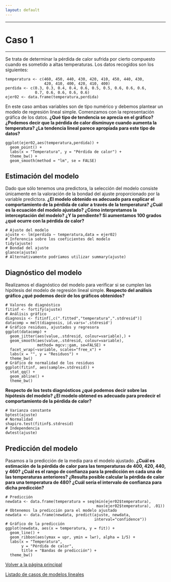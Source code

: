 ```yaml
---
layout: default
---
```


***
# Caso 1
***

Se trata de determinar la pérdida de calor sufrida por cierto compuesto cuando es sometido a altas temperaturas. Los datos recogidos son los siguientes:
```
temperatura <- c(460, 450, 440, 430, 420, 410, 450, 440, 430, 
                 420, 410, 400, 420, 410, 400)
perdida <- c(0.3, 0.3, 0.4, 0.4, 0.6, 0.5, 0.5, 0.6, 0.6, 0.6, 
             0.7, 0.6, 0.6, 0.6, 0.6)
ejer02 <- data.frame(temperatura,perdida)
```

En este caso ambas variables son de tipo numérico y debemos plantear un modelo de regresión lineal simple. Comenzamos con la representación gráfica de los datos. **¿Qué tipo de tendencia se aprecia en el gráfico? ¿Podemos decir que la pérdida de calor disminuye cuando aumenta la temperatura? ¿La tendencia lineal parece apropiada para este tipo de datos?**


```
ggplot(ejer02,aes(temperatura,perdida)) + 
  geom_point() + 
  labs(x = "Temperatura", y = "Pérdida de calor") + 
  theme_bw() + 
  geom_smooth(method = "lm", se = FALSE)
```


## Estimación del modelo 

Dado que sólo tenemos una predictora, la selección del modelo consiste únicamente en la valoración de la bondad del ajuste proporcionado por la variable predictora. **¿El modelo obtenido es adecuado para explicar el comportamiento de la pérdida de calor a través de la temperatura? ¿Cuál es la ecuación del modelo ajustado? ¿Cómo interpretamos la interceptación del modelo? ¿Y la pendiente? Si aumentamos 100 grados ¿qué ocurre con la pérdida de calor?**

```
# Ajuste del modelo
ajuste <- lm(perdida ~ temperatura,data = ejer02)
# Inferencia sobre los coeficientes del modelo
tidy(ajuste)
# Bondad del ajuste
glance(ajuste)
# Alternativamente podríamos utilizar summary(ajuste)
```

## Diagnóstico del modelo

Realizamos el diagnóstico del modelo para verificar si se cumplen las hipótesis del modelo de regresión lineal simple. **Respecto del análisis gráfico ¿qué podemos decir de los gráficos obtenidos?** 

```
# Valores de diagnóstico
fitinf <- fortify(ajuste)
# Análisis gráfico
diagnosis <- fitinf[,c(".fitted","temperatura",".stdresid")] 
datacomp = melt(diagnosis, id.vars='.stdresid')
# Gráfico residuos, ajustados y regresora
ggplot(datacomp) +
  geom_jitter(aes(value,.stdresid, colour=variable),) + 
  geom_smooth(aes(value,.stdresid, colour=variable), 
              method= mgcv::gam, se=FALSE) +
  facet_wrap(~variable, scales="free_x") +
  labs(x = "", y = "Residuos") +
  theme_bw()
# Gráfico de normalidad de los residuos
ggplot(fitinf, aes(sample=.stdresid)) + 
  stat_qq() + 
  geom_abline() +
  theme_bw()
```

**Respecto de los tests diagnósticos ¿qué podemos decir sobre las hipótesis del modelo? ¿El modelo obtened es adecuado para predecir el comportamiento de la pérdida de calor?**

```
# Varianza constante
bptest(ajuste)
# Normalidad
shapiro.test(fitinf$.stdresid)
# Independencia
dwtest(ajuste)
```

## Predicción del modelo

Pasamos a la predicción de la media para el modelo ajustado. **¿Cuál es estimación de la pérdida de calor para las temperaturas de 400, 420, 440, y 460? ¿Cuál es el rango de confianza para la predicción en cada una de las temperaturas anteriores? ¿Resulta posible calcular la pérdida de calor para una temperatura de 480? ¿Cuál sería el intervalo de confianza para dicha predicción?**

```
# Predicción
newdata <- data.frame(temperatura = seq(min(ejer02$temperatura), 
                                        max(ejer02$temperatura), .01))
# Obtenemos la predicción para el modelo ajustado
newdata <- data.frame(newdata, predict(ajuste, newdata, 
                                       interval="confidence"))
# Gráfico de la predicción
ggplot(newdata, aes(x = temperatura, y = fit)) +
  geom_line() +
  geom_ribbon(aes(ymax = upr, ymin = lwr), alpha = 1/5) +
  labs(x = "Temperatura", 
       y = "Pérdida de calor", 
       title = "Bandas de predicción") +
  theme_bw()
```

[Volver a la página principal](https://jmsocuellamos.github.io/)

[Listado de casos de modelos lineales](modelos-lineales)

